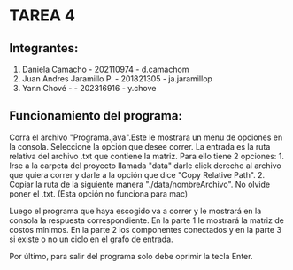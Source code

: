 
# TAREA 4 

## Integrantes: 
1. Daniela Camacho - 202110974 - d.camachom
2. Juan Andres Jaramillo P. - 201821305 - ja.jaramillop
3. Yann Chové - - 202316916 - y.chove

## Funcionamiento del programa:

Corra el archivo "Programa.java".Este le mostrara un menu de opciones en la consola. Seleccione la opción que desee correr. La entrada es la ruta relativa del archivo .txt que contiene la matriz. Para ello tiene 2 opciones: 
	1. Irse a la carpeta del proyecto llamada "data" darle click derecho al archivo que quiera correr y darle a la opción que dice "Copy Relative Path".
	2. Copiar la ruta de la siguiente manera "./data/nombreArchivo". No olvide poner el .txt. (Esta opción no funciona para mac)

Luego el programa que haya escogido va a correr y le mostrará en la consola la respuesta correspondiente. En la parte 1 le mostrará la matriz de costos mínimos. En la parte 2 los componentes conectados y en la parte 3 si existe o no un ciclo en el grafo de entrada.

Por último, para salir del programa solo debe oprimir la tecla Enter.
